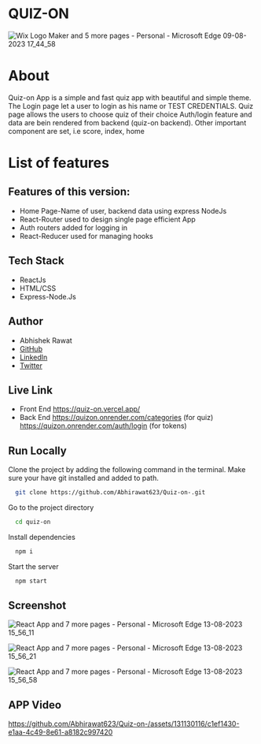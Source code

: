 # QUIZ-ON

![Wix Logo Maker and 5 more pages - Personal - Microsoft​ Edge 09-08-2023 17_44_58](https://github.com/Abhirawat623/Quiz-on-/assets/131130116/2d42db9b-1f35-4636-9fd2-65bfdf136b50)



# About

Quiz-on App is a simple and fast quiz app with beautiful and simple theme.
The Login page let a user to login as his name or TEST CREDENTIALS.
Quiz page allows the users to choose quiz of their choice 
Auth/login feature and data are bein rendered from backend (quiz-on backend).
Other important component are set, i.e score, index, home


# List of features

## Features of this version:
- Home Page-Name of user, backend data using express NodeJs
- React-Router used to design single page efficient App
- Auth routers added for logging in
- React-Reducer used for managing hooks

## Tech Stack

- ReactJs
- HTML/CSS
- Express-Node.Js


## Author

-   Abhishek Rawat
-   [GitHub](https://github.com/Abhirawat623)
-   [LinkedIn](https://www.linkedin.com/in/abhishek-rawat-598151240/)
-   [Twitter](https://twitter.com/Abhishekrwt38)


## Live Link
-  Front End
https://quiz-on.vercel.app/
-  Back End
https://quizon.onrender.com/categories (for quiz)
https://quizon.onrender.com/auth/login (for tokens)


## Run Locally

Clone the project by adding the following command in the terminal.
Make sure your have git installed and added to path.

```bash
  git clone https://github.com/Abhirawat623/Quiz-on-.git
```

Go to the project directory

```bash
  cd quiz-on
```

Install dependencies

```bash
  npm i
```

Start the server

```bash
  npm start
```

## Screenshot
![React App and 7 more pages - Personal - Microsoft​ Edge 13-08-2023 15_56_11](https://github.com/Abhirawat623/Quiz-on-/assets/131130116/835b4eaa-08ea-431b-b78d-4af9a455ce3e)


![React App and 7 more pages - Personal - Microsoft​ Edge 13-08-2023 15_56_21](https://github.com/Abhirawat623/Quiz-on-/assets/131130116/9f01e37a-7d7c-4a47-97d6-c7f4022f9547)


![React App and 7 more pages - Personal - Microsoft​ Edge 13-08-2023 15_56_58](https://github.com/Abhirawat623/Quiz-on-/assets/131130116/c0181a09-28e5-48bf-b770-7532cbd776cc)






##  APP Video




https://github.com/Abhirawat623/Quiz-on-/assets/131130116/c1ef1430-e1aa-4c49-8e61-a8182c997420






